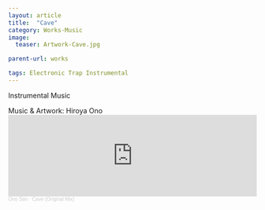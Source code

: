 ```yaml
---
layout: article
title:  "Cave"
category: Works-Music
image:
  teaser: Artwork-Cave.jpg

parent-url: works

tags: Electronic Trap Instrumental
---
```


Instrumental Music

<p1>
Music & Artwork: Hiroya Ono
</p1>
<iframe width="100%" height="166" scrolling="no" frameborder="no" allow="autoplay" src="https://w.soundcloud.com/player/?url=https%3A//api.soundcloud.com/tracks/1027488460&color=%23ff5500&auto_play=false&hide_related=false&show_comments=true&show_user=true&show_reposts=false&show_teaser=true"></iframe><div style="font-size: 10px; color: #cccccc;line-break: anywhere;word-break: normal;overflow: hidden;white-space: nowrap;text-overflow: ellipsis; font-family: Interstate,Lucida Grande,Lucida Sans Unicode,Lucida Sans,Garuda,Verdana,Tahoma,sans-serif;font-weight: 100;"><a href="https://soundcloud.com/hiroya-ono" title="Ono San" target="_blank" style="color: #cccccc; text-decoration: none;">Ono San</a> · <a href="https://soundcloud.com/hiroya-ono/cave-original-mix" title="Cave (Original Mix)" target="_blank" style="color: #cccccc; text-decoration: none;">Cave (Original Mix)</a></div>